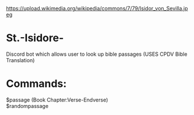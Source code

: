 https://upload.wikimedia.org/wikipedia/commons/7/79/Isidor_von_Sevilla.jpeg

# St.-Isidore-
Discord bot which allows user to look up bible passages (USES CPDV Bible Translation)

# Commands:

$passage (Book Chapter:Verse-Endverse) <br />
$randompassage <br />

